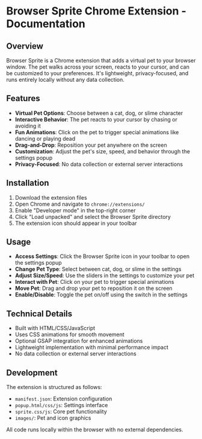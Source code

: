 # Browser Sprite Chrome Extension - Documentation

## Overview
Browser Sprite is a Chrome extension that adds a virtual pet to your browser window. The pet walks across your screen, reacts to your cursor, and can be customized to your preferences. It's lightweight, privacy-focused, and runs entirely locally without any data collection.

## Features
- **Virtual Pet Options**: Choose between a cat, dog, or slime character
- **Interactive Behavior**: The pet reacts to your cursor by chasing or avoiding it
- **Fun Animations**: Click on the pet to trigger special animations like dancing or playing dead
- **Drag-and-Drop**: Reposition your pet anywhere on the screen
- **Customization**: Adjust the pet's size, speed, and behavior through the settings popup
- **Privacy-Focused**: No data collection or external server interactions

## Installation
1. Download the extension files
2. Open Chrome and navigate to `chrome://extensions/`
3. Enable "Developer mode" in the top-right corner
4. Click "Load unpacked" and select the Browser Sprite directory
5. The extension icon should appear in your toolbar

## Usage
- **Access Settings**: Click the Browser Sprite icon in your toolbar to open the settings popup
- **Change Pet Type**: Select between cat, dog, or slime in the settings
- **Adjust Size/Speed**: Use the sliders in the settings to customize your pet
- **Interact with Pet**: Click on your pet to trigger special animations
- **Move Pet**: Drag and drop your pet to reposition it on the screen
- **Enable/Disable**: Toggle the pet on/off using the switch in the settings

## Technical Details
- Built with HTML/CSS/JavaScript
- Uses CSS animations for smooth movement
- Optional GSAP integration for enhanced animations
- Lightweight implementation with minimal performance impact
- No data collection or external server interactions

## Development
The extension is structured as follows:
- `manifest.json`: Extension configuration
- `popup.html/css/js`: Settings interface
- `sprite.css/js`: Core pet functionality
- `images/`: Pet and icon graphics

All code runs locally within the browser with no external dependencies.
